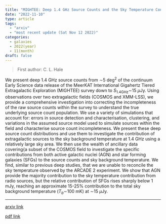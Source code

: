 ```yaml
---
title: "MIGHTEE: Deep 1.4 GHz Source Counts and the Sky Temperature Contribution of Star Forming Galaxies and Active Galactic Nuclei"
date: "2022-11-10"
type: article
tags:
  - "arxiv"
  - "most recent update (Sat Nov 12 2022)"
categories:
  - galaxies
  - 2022(year)
  - 11(month)
draft: false
---
```


> First author: C. L. Hale

 We present deep 1.4 GHz source counts from $\sim$5 deg$^2$ of the continuum
Early Science data release of the MeerKAT International Gigahertz Tiered
Extragalactic Exploration (MIGHTEE) survey down to $S_{1.4\textrm{GHz}}\sim$15
$\mu$Jy. Using observations over two extragalactic fields (COSMOS and XMM-LSS),
we provide a comprehensive investigation into correcting the incompleteness of
the raw source counts within the survey to understand the true underlying
source count population. We use a variety of simulations that account for:
errors in source detection and characterisation, clustering, and variations in
the assumed source model used to simulate sources within the field and
characterise source count incompleteness. We present these deep source count
distributions and use them to investigate the contribution of extragalactic
sources to the sky background temperature at 1.4 GHz using a relatively large
sky area. We then use the wealth of ancillary data covering{a subset of the
COSMOS field to investigate the specific contributions from both active
galactic nuclei (AGN) and star forming galaxies (SFGs) to the source counts and
sky background temperature. We find, similar to previous deep studies, that we
are unable to reconcile the sky temperature observed by the ARCADE 2
experiment. We show that AGN provide the majority contribution to the sky
temperature contribution from radio sources, but the relative contribution of
SFGs rises sharply below 1 mJy, reaching an approximate 15-25% contribution to
the total sky background temperature ($T_b\sim$100 mK) at $\sim$15 $\mu$Jy.

---
[arxiv link](http://arxiv.org/abs/2211.05741v1)

[pdf link](http://arxiv.org/pdf/2211.05741v1)